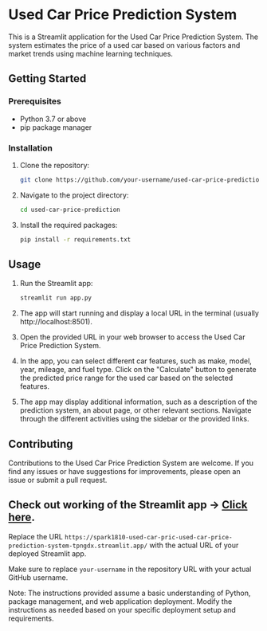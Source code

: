 
# Used Car Price Prediction System

This is a Streamlit application for the Used Car Price Prediction System. The system estimates the price of a used car based on various factors and market trends using machine learning techniques. 

## Getting Started

### Prerequisites

- Python 3.7 or above
- pip package manager

### Installation

1. Clone the repository:

   ```bash
   git clone https://github.com/your-username/used-car-price-prediction.git
   ```

2. Navigate to the project directory:

   ```bash
   cd used-car-price-prediction
   ```

3. Install the required packages:

   ```bash
   pip install -r requirements.txt
   ```

## Usage

1. Run the Streamlit app:

   ```bash
   streamlit run app.py
   ```

2. The app will start running and display a local URL in the terminal (usually http://localhost:8501).

3. Open the provided URL in your web browser to access the Used Car Price Prediction System.

4. In the app, you can select different car features, such as make, model, year, mileage, and fuel type. Click on the "Calculate" button to generate the predicted price range for the used car based on the selected features.

5. The app may display additional information, such as a description of the prediction system, an about page, or other relevant sections. Navigate through the different activities using the sidebar or the provided links.

## Contributing

Contributions to the Used Car Price Prediction System are welcome. If you find any issues or have suggestions for improvements, please open an issue or submit a pull request.



## Check out working of the Streamlit app -> [Click here](https://spark1810-used-car-pric-used-car-price-prediction-system-tpngdx.streamlit.app/).

Replace the URL `https://spark1810-used-car-pric-used-car-price-prediction-system-tpngdx.streamlit.app/` with the actual URL of your deployed Streamlit app.

Make sure to replace `your-username` in the repository URL with your actual GitHub username.

Note: The instructions provided assume a basic understanding of Python, package management, and web application deployment. Modify the instructions as needed based on your specific deployment setup and requirements.
